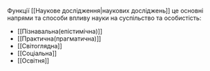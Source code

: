 Функції [[Наукове дослідження|наукових досліджень]] це основні напрями та способи впливу науки на суспільство та особистість:

- [[Пізнавальна(епістимічна)]]
- [[Практична(прагматична)]]
- [[Світоглядна]]
- [[Соціальна]]
- [[Освітня]]